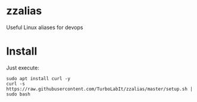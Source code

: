 # zzalias
Useful Linux aliases for devops

# Install
Just execute:

```
sudo apt install curl -y
curl -s https://raw.githubusercontent.com/TurboLabIt/zzalias/master/setup.sh | sudo bash

```
